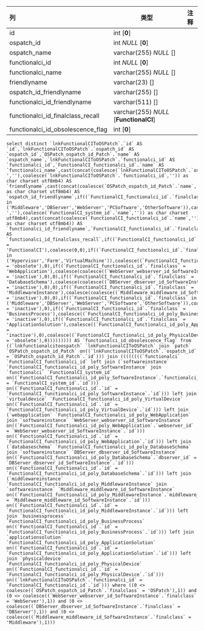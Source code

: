 | 列                                | 类型                                   | 注释 |
| :-------------------------------- | -------------------------------------- | ---- |
| id                                | int [**0**]                            |      |
| ospatch_id                        | int *NULL* [**0**]                     |      |
| ospatch_name                      | varchar(255) *NULL* []                 |      |
| functionalci_id                   | int *NULL* [**0**]                     |      |
| functionalci_name                 | varchar(255) *NULL* []                 |      |
| friendlyname                      | varchar(23) []                         |      |
| ospatch_id_friendlyname           | varchar(255) []                        |      |
| functionalci_id_friendlyname      | varchar(511) []                        |      |
| functionalci_id_finalclass_recall | varchar(255) *NULL* [**FunctionalCI**] |      |
| functionalci_id_obsolescence_flag | int [**0**]                            |      |

```
select distinct `lnkFunctionalCIToOSPatch`.`id` AS `id`,`lnkFunctionalCIToOSPatch`.`ospatch_id` AS `ospatch_id`,`OSPatch_ospatch_id_Patch`.`name` AS `ospatch_name`,`lnkFunctionalCIToOSPatch`.`functionalci_id` AS `functionalci_id`,`FunctionalCI_functionalci_id`.`name` AS `functionalci_name`,cast(concat(coalesce(`lnkFunctionalCIToOSPatch`.`ospatch_id`,''),coalesce(' ',''),coalesce(`lnkFunctionalCIToOSPatch`.`functionalci_id`,'')) as char charset utf8mb4) AS `friendlyname`,cast(concat(coalesce(`OSPatch_ospatch_id_Patch`.`name`,'')) as char charset utf8mb4) AS `ospatch_id_friendlyname`,if((`FunctionalCI_functionalci_id`.`finalclass` in ('Middleware','DBServer','WebServer','PCSoftware','OtherSoftware')),cast(concat(coalesce(`FunctionalCI_functionalci_id`.`name`,''),coalesce(' ',''),coalesce(`FunctionalCI_system_id`.`name`,'')) as char charset utf8mb4),cast(concat(coalesce(`FunctionalCI_functionalci_id`.`name`,'')) as char charset utf8mb4)) AS `functionalci_id_friendlyname`,`FunctionalCI_functionalci_id`.`finalclass` AS `functionalci_id_finalclass_recall`,if((`FunctionalCI_functionalci_id`.`finalclass` = 'FunctionalCI'),coalesce(0,0),if((`FunctionalCI_functionalci_id`.`finalclass` in ('Hypervisor','Farm','VirtualMachine')),coalesce((`FunctionalCI_functionalci_id_poly_VirtualDevice`.`status` = 'obsolete'),0),if((`FunctionalCI_functionalci_id`.`finalclass` = 'WebApplication'),coalesce(coalesce((`WebServer_webserver_id_SoftwareInstance`.`status` = 'inactive'),0),0),if((`FunctionalCI_functionalci_id`.`finalclass` = 'DatabaseSchema'),coalesce(coalesce((`DBServer_dbserver_id_SoftwareInstance`.`status` = 'inactive'),0),0),if((`FunctionalCI_functionalci_id`.`finalclass` = 'MiddlewareInstance'),coalesce(coalesce((`Middleware_middleware_id_SoftwareInstance`.`status` = 'inactive'),0),0),if((`FunctionalCI_functionalci_id`.`finalclass` in ('Middleware','DBServer','WebServer','PCSoftware','OtherSoftware')),coalesce((`FunctionalCI_functionalci_id_poly_SoftwareInstance`.`status` = 'inactive'),0),if((`FunctionalCI_functionalci_id`.`finalclass` = 'BusinessProcess'),coalesce((`FunctionalCI_functionalci_id_poly_BusinessProcess`.`status` = 'inactive'),0),if((`FunctionalCI_functionalci_id`.`finalclass` = 'ApplicationSolution'),coalesce((`FunctionalCI_functionalci_id_poly_ApplicationSolution`.`status` = 'inactive'),0),coalesce((`FunctionalCI_functionalci_id_poly_PhysicalDevice`.`status` = 'obsolete'),0))))))))) AS `functionalci_id_obsolescence_flag` from ((`lnkfunctionalcitoospatch` `lnkFunctionalCIToOSPatch` join `patch` `OSPatch_ospatch_id_Patch` on((`lnkFunctionalCIToOSPatch`.`ospatch_id` = `OSPatch_ospatch_id_Patch`.`id`))) join ((((((((`functionalci` `FunctionalCI_functionalci_id` left join (`softwareinstance` `FunctionalCI_functionalci_id_poly_SoftwareInstance` join `functionalci` `FunctionalCI_system_id` on((`FunctionalCI_functionalci_id_poly_SoftwareInstance`.`functionalci_id` = `FunctionalCI_system_id`.`id`))) on((`FunctionalCI_functionalci_id`.`id` = `FunctionalCI_functionalci_id_poly_SoftwareInstance`.`id`))) left join `virtualdevice` `FunctionalCI_functionalci_id_poly_VirtualDevice` on((`FunctionalCI_functionalci_id`.`id` = `FunctionalCI_functionalci_id_poly_VirtualDevice`.`id`))) left join (`webapplication` `FunctionalCI_functionalci_id_poly_WebApplication` join `softwareinstance` `WebServer_webserver_id_SoftwareInstance` on((`FunctionalCI_functionalci_id_poly_WebApplication`.`webserver_id` = `WebServer_webserver_id_SoftwareInstance`.`id`))) on((`FunctionalCI_functionalci_id`.`id` = `FunctionalCI_functionalci_id_poly_WebApplication`.`id`))) left join (`databaseschema` `FunctionalCI_functionalci_id_poly_DatabaseSchema` join `softwareinstance` `DBServer_dbserver_id_SoftwareInstance` on((`FunctionalCI_functionalci_id_poly_DatabaseSchema`.`dbserver_id` = `DBServer_dbserver_id_SoftwareInstance`.`id`))) on((`FunctionalCI_functionalci_id`.`id` = `FunctionalCI_functionalci_id_poly_DatabaseSchema`.`id`))) left join (`middlewareinstance` `FunctionalCI_functionalci_id_poly_MiddlewareInstance` join `softwareinstance` `Middleware_middleware_id_SoftwareInstance` on((`FunctionalCI_functionalci_id_poly_MiddlewareInstance`.`middleware_id` = `Middleware_middleware_id_SoftwareInstance`.`id`))) on((`FunctionalCI_functionalci_id`.`id` = `FunctionalCI_functionalci_id_poly_MiddlewareInstance`.`id`))) left join `businessprocess` `FunctionalCI_functionalci_id_poly_BusinessProcess` on((`FunctionalCI_functionalci_id`.`id` = `FunctionalCI_functionalci_id_poly_BusinessProcess`.`id`))) left join `applicationsolution` `FunctionalCI_functionalci_id_poly_ApplicationSolution` on((`FunctionalCI_functionalci_id`.`id` = `FunctionalCI_functionalci_id_poly_ApplicationSolution`.`id`))) left join `physicaldevice` `FunctionalCI_functionalci_id_poly_PhysicalDevice` on((`FunctionalCI_functionalci_id`.`id` = `FunctionalCI_functionalci_id_poly_PhysicalDevice`.`id`))) on((`lnkFunctionalCIToOSPatch`.`functionalci_id` = `FunctionalCI_functionalci_id`.`id`))) where ((0 <> coalesce((`OSPatch_ospatch_id_Patch`.`finalclass` = 'OSPatch'),1)) and (0 <> coalesce((`WebServer_webserver_id_SoftwareInstance`.`finalclass` = 'WebServer'),1)) and (0 <> coalesce((`DBServer_dbserver_id_SoftwareInstance`.`finalclass` = 'DBServer'),1)) and (0 <> coalesce((`Middleware_middleware_id_SoftwareInstance`.`finalclass` = 'Middleware'),1)))
```

